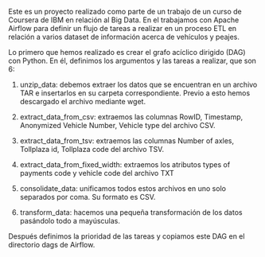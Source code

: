 Este es un proyecto realizado como parte de un trabajo de un curso de Coursera de IBM en relación al Big Data. En el trabajamos con Apache Airflow para 
definir un flujo de tareas a realizar en un proceso ETL en relación a varios dataset de información acerca de vehículos y peajes.

Lo primero que hemos realizado es crear el grafo acíclico dirigido (DAG) con Python. En él, definimos los argumentos y las tareas a realizar, que son 6:

1. unzip_data: debemos extraer los datos que se encuentran en un archivo TAR e insertarlos en su carpeta correspondiente. Previo a esto hemos descargado 
el archivo mediante wget.

2. extract_data_from_csv: extraemos las columnas RowID, Timestamp, Anonymized Vehicle Number, Vehicle type del archivo CSV.

3. extract_data_from_tsv: extraemos las columnas Number of axles, Tollplaza id, Tollplaza code del archivo TSV.

4. extract_data_from_fixed_width: extraemos los atributos types of payments code y vehicle code del archivo TXT

5. consolidate_data: unificamos todos estos archivos en uno solo separados por coma. Su formato es CSV.

6. transform_data: hacemos una pequeña transformación de los datos pasándolo todo a mayúsculas.

Después definimos la prioridad de las tareas y copiamos este DAG en el directorio dags de Airflow.

